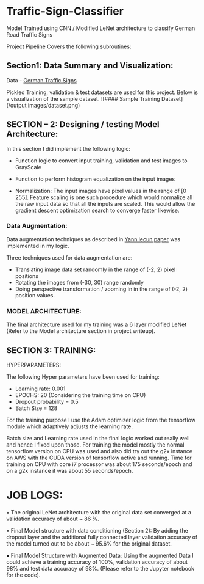 # Traffic-Sign-Classifier
Model Trained using CNN / Modified LeNet architecture to classify German Road Traffic Signs

Project Pipeline Covers the following subroutines:

## Section1: Data Summary and Visualization:
  
  Data - [German Traffic Signs](http://benchmark.ini.rub.de/?section=gtsrb&subsection=dataset)

  Pickled Training, validation & test datasets are used for this project. Below is a visualization of the sample dataset.
  ![#### Sample Training Dataset](/output images/dataset.png)
    
## SECTION – 2: Designing / testing Model Architecture:

In this section I did implement the following logic:
- Function logic to convert input training, validation and test images to GrayScale

- Function to perform histogram equalization on the input images

- Normalization: 
            The input images have pixel values in the range of [0 255]. Feature scaling is one such procedure which would normalize all the raw input data so that all the inputs are scaled. This would allow the gradient descent optimization search to converge faster likewise.


### Data Augmentation:
Data augmentation techniques as described in [Yann lecun paper](http://yann.lecun.com/exdb/publis/pdf/sermanet-ijcnn-11.pdf)
was implemented in my logic. 

Three techniques used for data augmentation are:
-	Translating image data set randomly in the range of (-2, 2) pixel positions
-	Rotating the images from (-30, 30) range randomly
-	Doing perspective transformation / zooming in in the range of (-2, 2) position values.

### MODEL ARCHITECTURE:

The final architecture used for my training was a 6 layer modified LeNet (Refer to the Model architecture section in project writeup).


## SECTION 3: TRAINING:
HYPERPARAMETERS:

The following Hyper parameters have been used for training:

-	Learning rate: 0.001
-	EPOCHS: 20 (Considering the training time on CPU)
-	Dropout probability = 0.5
-	Batch Size = 128

For the training purpose I use the Adam optimizer logic from the tensorflow module which adaptively adjusts the learning rate. 

Batch size and Learning rate used in the final logic worked out really well and hence I fixed upon those.
For training the model mostly the normal tensorflow version on CPU was used and also did try out the g2x instance on AWS with the CUDA version of tensorflow active and running. 
Time for training on CPU with core i7 processor was about 175 seconds/epoch and on a g2x instance it was about 55 seconds/epoch.

# JOB LOGS:

•	The original LeNet architecture with the original data set converged at a validation accuracy of about ~ 86 %.

•	Final Model structure with data conditioning (Section 2): By adding the dropout layer and the additional fully connected layer validation accuracy of the model turned out to be about ~ 95.6% for the original dataset.

•	Final Model Structure with Augmented Data: Using the augmented Data I could achieve a training accuracy of 100%, validation accuracy of about 98% and test data accuracy of 98%. (Please refer to the Jupyter notebook for the code).





